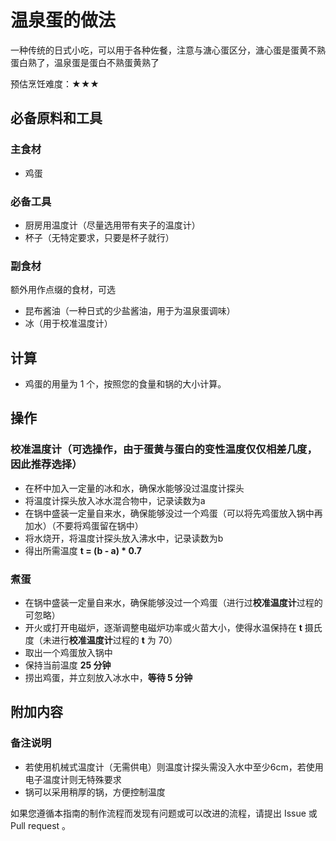 # 温泉蛋的做法

一种传统的日式小吃，可以用于各种佐餐，注意与溏心蛋区分，溏心蛋是蛋黄不熟蛋白熟了，温泉蛋是蛋白不熟蛋黄熟了

预估烹饪难度：★★★

## 必备原料和工具

### 主食材

- 鸡蛋

### 必备工具

- 厨房用温度计（尽量选用带有夹子的温度计）
- 杯子（无特定要求，只要是杯子就行）

### 副食材

额外用作点缀的食材，可选

- 昆布酱油（一种日式的少盐酱油，用于为温泉蛋调味）
- 冰（用于校准温度计）

## 计算

- 鸡蛋的用量为 1 个，按照您的食量和锅的大小计算。

## 操作

### 校准温度计（可选操作，由于蛋黄与蛋白的变性温度仅仅相差几度，因此推荐选择）

- 在杯中加入一定量的冰和水，确保水能够没过温度计探头
- 将温度计探头放入冰水混合物中，记录读数为a
- 在锅中盛装一定量自来水，确保能够没过一个鸡蛋（可以将先鸡蛋放入锅中再加水）（不要将鸡蛋留在锅中）
- 将水烧开，将温度计探头放入沸水中，记录读数为b
- 得出所需温度 **t = (b - a) * 0.7**

### 煮蛋

- 在锅中盛装一定量自来水，确保能够没过一个鸡蛋（进行过**校准温度计**过程的可忽略）
- 开火或打开电磁炉，逐渐调整电磁炉功率或火苗大小，使得水温保持在 **t** 摄氏度（未进行**校准温度计**过程的 **t** 为 70）
- 取出一个鸡蛋放入锅中
- 保持当前温度 **25 分钟**
- 捞出鸡蛋，并立刻放入冰水中，**等待 5 分钟**

## 附加内容

### 备注说明
- 若使用机械式温度计（无需供电）则温度计探头需没入水中至少6cm，若使用电子温度计则无特殊要求
- 锅可以采用稍厚的锅，方便控制温度

如果您遵循本指南的制作流程而发现有问题或可以改进的流程，请提出 Issue 或 Pull request 。
